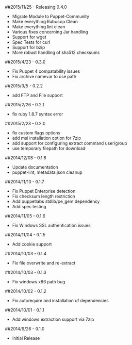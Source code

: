 ##2015/11/25 - Releasing 0.4.0

* Migrate Module to Puppet-Community
* Make everything Rubocop Clean
* Make everything lint clean
* Various fixes concerning Jar handling
* Support for wget
* Spec Tests for curl
* Support for bzip
* More robust handling of sha512 checksums

##2015/4/23 - 0.3.0

* Fix Puppet 4 compatability issues
* Fix archive namevar to use path

##2015/3/5 - 0.2.2

* add FTP and File support

##2015/2/26 - 0.2.1

* fix ruby 1.8.7 syntax error

##2015/2/23 - 0.2.0

* fix custom flags options
* add msi installation option for 7zip
* add support for configuring extract command user/group
* use temporary filepath for download

##2014/12/08 - 0.1.8

* Update documentation
* puppet-lint, metadata.json cleanup

##2014/11/13 - 0.1.7

* Fix Puppet Enterprise detection
* Fix checksum length restriction
* Add puppetlabs stdlib/pe_gem dependency
* Add spec testing

##2014/11/05 - 0.1.6

* Fix Windows SSL authentication issues

##2014/11/04 - 0.1.5

* Add cookie support

##2014/10/03 - 0.1.4

* Fix file overwrite and re-extract

##2014/10/03 - 0.1.3

* Fix windows x86 path bug

##2014/10/02 - 0.1.2

* Fix autorequire and installation of dependencies

##2014/10/01 - 0.1.1

* Add windows extraction support via 7zip

##2014/9/26 - 0.1.0

* Initial Release
